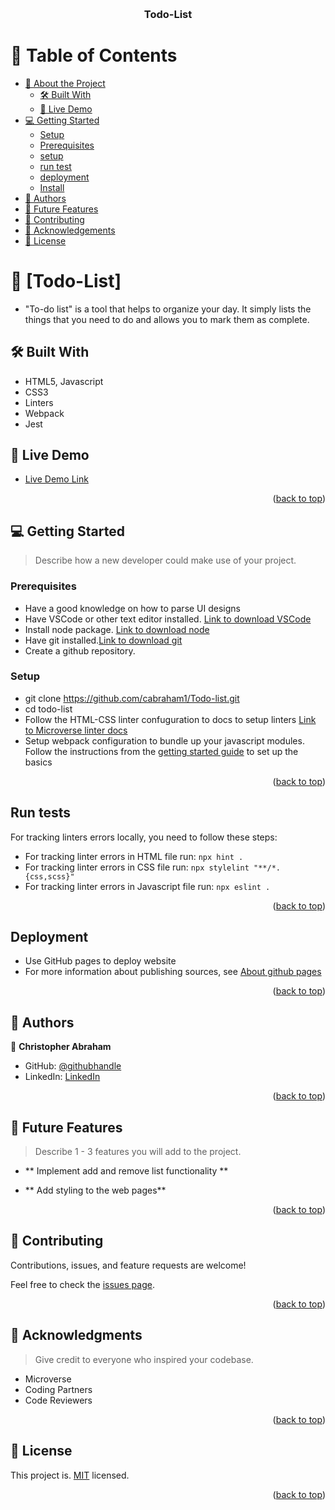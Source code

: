 <a name="readme-top"></a>


<div align="center">
  <br/>

  <h3><b>Todo-List</b></h3>

</div>

<!-- TABLE OF CONTENTS -->

# 📗 Table of Contents

- [📖 About the Project](#about-project)
  - [🛠 Built With](#built-with)
  - [🚀 Live Demo](#live-demo)
- [💻 Getting Started](#getting-started)
  - [Setup](#setup)
  - [Prerequisites](#prerequisites)
  - [setup](#setup)
  - [run test](#run-test)
  - [deployment](#deployment)
  - [Install](#install)
- [👥 Authors](#authors)
- [🔭 Future Features](#future-features)
- [🤝 Contributing](#contributing)
- [🙏 Acknowledgements](#acknowledgements)
- [📝 License](#license)

<!-- PROJECT DESCRIPTION -->

# 📖 [Todo-List] <a name="about-project"></a>

- "To-do list" is a tool that helps to organize your day. It simply lists the things that you need to do and allows you to mark them as complete.

## 🛠 Built With <a name="built-with"></a>

- HTML5, Javascript
- CSS3
- Linters
- Webpack
- Jest


<!-- LIVE DEMO -->

## 🚀 Live Demo <a name="live-demo"></a>

- [Live Demo Link](https://cabraham1.github.io/Todo-list/)

<p align="right">(<a href="#readme-top">back to top</a>)</p>

<!-- GETTING STARTED -->

## 💻 Getting Started <a name="getting-started"></a>

> Describe how a new developer could make use of your project.

### Prerequisites
- Have a good knowledge on how to parse UI designs
- Have VSCode or other text editor installed. [Link to download VSCode](https://code.visualstudio.com/download)
- Install node package. [Link to download node](https://nodejs.org/en/download/)
- Have git installed.[Link to download git](https://git-scm.com/downloads)
- Create a github repository.

### Setup

- git clone <https://github.com/cabraham1/Todo-list.git>
- cd todo-list
- Follow the HTML-CSS linter confuguration to docs to setup linters [Link to Microverse linter docs](https://github.com/cabraham1/linters-config/tree/master/html-css-js)
- Setup webpack configuration to bundle up your javascript modules. Follow the instructions from the [getting started guide](https://webpack.js.org/guides/getting-started/#basic-setup) to set up the basics

<p align="right">(<a href="#readme-top">back to top</a>)</p>

## Run tests

For tracking linters errors locally, you need to follow these steps:

- For tracking linter errors in HTML file run:
  `npx hint .`
- For tracking linter errors in CSS file run:
  `npx stylelint "**/*.{css,scss}"`
- For tracking linter errors in Javascript file run:
  `npx eslint .`

<p align="right">(<a href="#readme-top">back to top</a>)</p>

## Deployment

- Use GitHub pages to deploy website
- For more information about publishing sources, see [About github pages](https://pages.github.com/)

<p align="right">(<a href="#readme-top">back to top</a>)</p>


<!-- AUTHORS -->

## 👥 Authors <a name="authors"></a>

👤 **Christopher Abraham**

- GitHub: [@githubhandle](https://github.com/cabraham1)
- LinkedIn: [LinkedIn](https://www.linkedin.com/in/abrahamchristopher)


<p align="right">(<a href="#readme-top">back to top</a>)</p>

<!-- FUTURE FEATURES -->

## 🔭 Future Features <a name="future-features"></a>

> Describe 1 - 3 features you will add to the project.

- ** Implement add and remove list functionality **

- ** Add styling to the web pages**


<p align="right">(<a href="#readme-top">back to top</a>)</p>

<!-- CONTRIBUTING -->

## 🤝 Contributing <a name="contributing"></a>

Contributions, issues, and feature requests are welcome!

Feel free to check the [issues page](https://github.com/Cabraham1/Todo-list/issues).

<p align="right">(<a href="#readme-top">back to top</a>)</p>



<!-- ACKNOWLEDGEMENTS -->

## 🙏 Acknowledgments <a name="acknowledgements"></a>

> Give credit to everyone who inspired your codebase.

- Microverse
- Coding Partners
- Code Reviewers

<p align="right">(<a href="#readme-top">back to top</a>)</p>


<!-- LICENSE -->

## 📝 License <a name="license"></a>

This project is. [MIT](./MIT.md) licensed.


<p align="right">(<a href="#readme-top">back to top</a>)</p>
